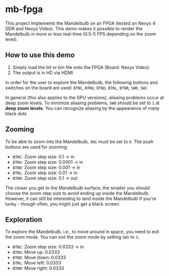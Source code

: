 # mb-fpga

This project implements the Mandelbulb on an FPGA (tested on Nexys 4 DDR and Nexys Video). This demo makes it possible to render the Mandelbulb in more or less real-time (0.5-5 FPS depending on the zoom level).

## How to use this demo

1. Simply load the bit or bin file onto the FPGA (Board: Nexys Video).
2. The output is in HD via HDMI

In order for the user to explore the Mandelbulb, the following buttons and switches on the board are used: `BTNC`, `BTNU`, `BTND`, `BTNL`, `BTNR`, `SW0`, `SW1` 

In general (this also applies to the GPU versions), aliasing problems occur at deep zoom levels. To minimize aliasing problems, `SW0` should be set to `1` at **deep zoom levels**. You can recognize aliasing by the appearance of many black dots

## Zooming

To be able to zoom into the Mandelbulb, `SW1` must be set to `0`. The push buttons are used for zooming:

- `BTNC`: Zoom step size: 0.1 -> in
- `BTNU`: Zoom step size: 0.0001 -> in
- `BTND`: Zoom step size: 0.001 -> in
- `BTNL`: Zoom step size: 0.01 -> in
- `BTNR`: Zoom step size: 0.1 -> out
  
The closer you get to the Mandelbulb surface, the smaller you should choose the zoom step size to avoid ending up inside the Mandelbulb. However, it can still be interesting to land inside the Mandelbulb if you're lucky - though often, you might just get a black screen.

## Exploration

To explore the Mandelbulb, i.e., to move around in space, you need to exit the zoom mode. You can exit the zoom mode by setting `SW1` to `1`:

- `BTNC`: Zoom step size: 0.0333 -> in
- `BTNU`: Move up: 0.0333
- `BTND`: Move down: 0.0333
- `BTNL`: Move left: 0.0333
- `BTNR`: Move right: 0.0333
